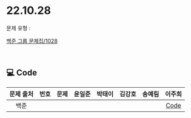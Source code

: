 # 22.10.28
문제 유형 : 
</br>

[백준 그룹 문제집/1028]()

</br>

## 💻 Code
| 문제 출처 | 번호 | 문제 | 윤일준	| 박태이	| 김강호 |	송예림 |	이주희 |
| :--------: | :--------: | :--------: |:--------: | :--------: | :--------: |:--------: | :--------: |
| 백준  |      |      |      |      |      |      |  [Code](/1028/이주희/README.md)    |
